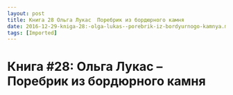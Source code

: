 ```yaml
---
layout: post
title: Книга 28 Ольга Лукас  Поребрик из бордюрного камня
date: 2016-12-29-kniga-28:-olga-lukas--porebrik-iz-bordyurnogo-kamnya.md 00:00:00 +0300
tags: [Imported]
---
```

# Книга #28: Ольга Лукас – Поребрик из бордюрного камня

